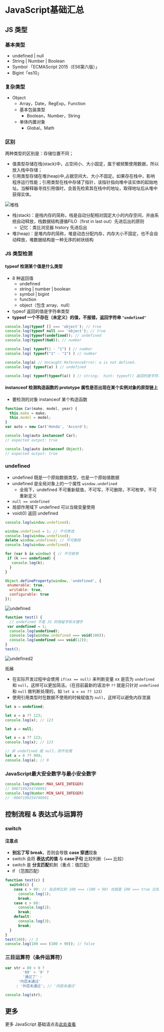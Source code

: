 # JavaScript基础汇总

## JS 类型

### 基本类型

- undefined | null
- String | Number | Boolean
- Symbol 「ECMAScript 2015（ES6第六版）」
- Bigint「es10」

### 复杂类型

- Object
  - Array，Date，RegExp，Function
  - 基本包装类型
    - Boolean，Number，String
  - 单体内置对象
    - Global，Math

### 区别

两种类型的区别是：存储位置不同；

- 值类型存储在栈(stack)中，占空间小、大小固定，属于被频繁使用数据，所以放入栈中存储；
- 引用类型存储在堆(heap)中,占据空间大、大小不固定。如果存在栈中，影响程序运行性能；引用类型在栈中存储了指针，该指针指向堆中该实体的起始地址。当解释器寻找引用值时，会首先检索其在栈中的地址，取得地址后从堆中获得实体。

![堆栈](/assets/JavaScript基础/堆栈.png)

- 栈(stack)：是栈内存的简称，栈是自动分配相对固定大小的内存空间，并由系统自动释放，栈数据结构遵循FILO（first in last out）先进后出的原则
  - 记忆：类比浏览器 history 先进后出
- 堆(heap)：是堆内存的简称，堆是动态分配内存，内存大小不固定，也不会自动释放，堆数据结构是一种无序的树状结构

### **JS 类型检测**

#### **typeof 检测某个值是什么类型**

- 8 种返回值
  - undefined
  - string | number | boolean
  - symbol | bigint
  - function
  - object（包含 array、null）
- typeof 返回的值是字符串类型
- **typeof 一个不存在（未定义）的值，不报错，返回字符串 `"undefined"`**

```jsx
console.log(typeof [] === 'object'); // true
console.log(typeof null === 'object'); // true
console.log(typeof(undefined)); // undefined
console.log(typeof(NaN)); // number
```

```jsx
console.log( typeof(1 - "1") ) // number
console.log( typeof("1" - "1") ) // number

console.log(a) // Uncaught ReferenceError: a is not defined.
console.log( typeof(a) ) // undefined
```

```jsx
console.log( typeof(typeof(a)) ) // string;  hint: typeof() 返回的是字符串
```

#### **instanceof 检测构造函数的 prototype 属性是否出现在某个实例对象的原型链上**

- 要检测的对象 instanceof 某个构造函数

```jsx
function Car(make, model, year) {
  this.make = make;
  this.model = model;
}
var auto = new Car('Honda', 'Accord');

console.log(auto instanceof Car);
// expected output: true

console.log(auto instanceof Object);
// expected output: true
```

### **undefined**

- undefined 既是一个原始数据类型，也是一个原始值数据
- undefined 是全局对象上的一个属性 `window.undefined`
  - 全局下，undefined 不可重新赋值，不可写，不可删除，不可枚举，不可重新定义
- `null == undefined`
- 局部作用域下 undefined 可以当做变量使用
- void(0) 返回 undefined

```jsx
console.log(window.undefined);

window.undefined = 1; // 不可修改
console.log(window.undefined);
delete window.undefined; // 不可删除
console.log(window.undefined);

for (var k in window) { // 不可枚举
 if (k === undefined) {
   console.log(k);
  }
}

Object.defineProperty(window, 'undefined', {
 enumerable: true,
  writable: true,
  configurable: true
});
```

![undefined](/assets/javaScript基础/undefined.png)

```jsx
function test() {
  // undefined 不是 JS 的保留字和关键字
 var undefined = 1;
  console.log(undefined);
  console.log(window.undefined === void(100));
  console.log(undefined === void(12));
}
test();
```

![undefined2](/assets/javaScript基础/undefined2.png)

拓展

- 在实际开发过程中会使用 `if(xx == null)` 来判断变量 xx 是否为 `undefined` 和 `null`，这样可以更加简洁。（在目前最新的语法中 `??` 就是只针对 `undefined` 和 `null` 做判断处理的，如 `let a = xx ?? 123`）
- 使用引用类型时在数据不使用的时候赋值为 `null`，这样可以避免内存泄漏

```jsx
let a = undefined;

let x = a ?? 123;
console.log(x); // 123
```

```jsx
let a = null;

let x = a ?? 123;
console.log(x); // 123
```

```jsx
// 非 undefined 或 null，则不处理
let a = 0 ?? 999;
console.log(a); // 0
```

### **JavaScript最大安全数字与最小安全数字**

```jsx
console.log(Number.MAX_SAFE_INTEGER)
// 9007199254740991
console.log(Number.MIN_SAFE_INTEGER)
// -9007199254740991
```

## 控制流程 & 表达式与运算符

### switch

#### 注意点

- **别忘了写 break**，否则会导致 **case 穿透**现象
- switch 会将 **表达式的值** 与 **case子句** 比较判断（`===` 比较）
- switch 是 **分支匹配**机制（重点：值匹配）
- if （范围匹配）

```jsx
function test(c) {
  switch(c) {
    case c > 90: // 会这样比较 100 === (100 > 90) 也就是 100 === true 比较，结果是 false
      console.log(1);
      break;
    case c > 60:
      console.log(2);
      break;
    default:
      console.log(3);
      break;
  }
}
test(100); // 3
console.log(100 === (100 > 90)); // false
```

### **三目运算符（条件运算符）**

```jsx
var str = 89 > 9 ? 
        '89' > '9' ?
        '通过了' :
      '内层未通过'
     : '外层未通过'; // '内层未通过'

console.log(str);
```

## 更多

更多 JavaScript 基础请点击[此处查看](https://willbchang.notion.site/JS-d6290c34bdb142839bf17b56cf30cd2f)
